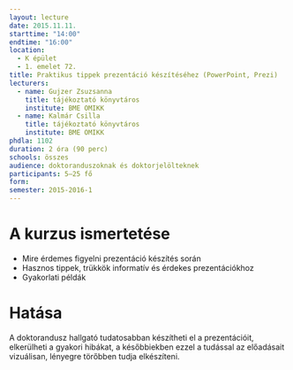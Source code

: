 ```yaml
---
layout: lecture
date: 2015.11.11.
starttime: "14:00"
endtime: "16:00"
location:
  - K épület
  - 1. emelet 72.
title: Praktikus tippek prezentáció készítéséhez (PowerPoint, Prezi)
lecturers:
  - name: Gujzer Zsuzsanna
    title: tájékoztató könyvtáros
    institute: BME OMIKK
  - name: Kalmár Csilla
    title: tájékoztató könyvtáros
    institute: BME OMIKK
phdla: 1102
duration: 2 óra (90 perc)
schools: összes
audience: doktoranduszoknak és doktorjelölteknek
participants: 5–25 fő
form:
semester: 2015-2016-1
---
```


# A kurzus ismertetése

* Mire érdemes figyelni prezentáció készítés során
* Hasznos tippek, trükkök informatív és érdekes prezentációkhoz
* Gyakorlati példák

# Hatása

A doktorandusz hallgató tudatosabban készítheti el a prezentációit, elkerülheti a gyakori hibákat, a későbbiekben ezzel a tudással az előadásait vizuálisan, lényegre törőbben tudja elkészíteni.
